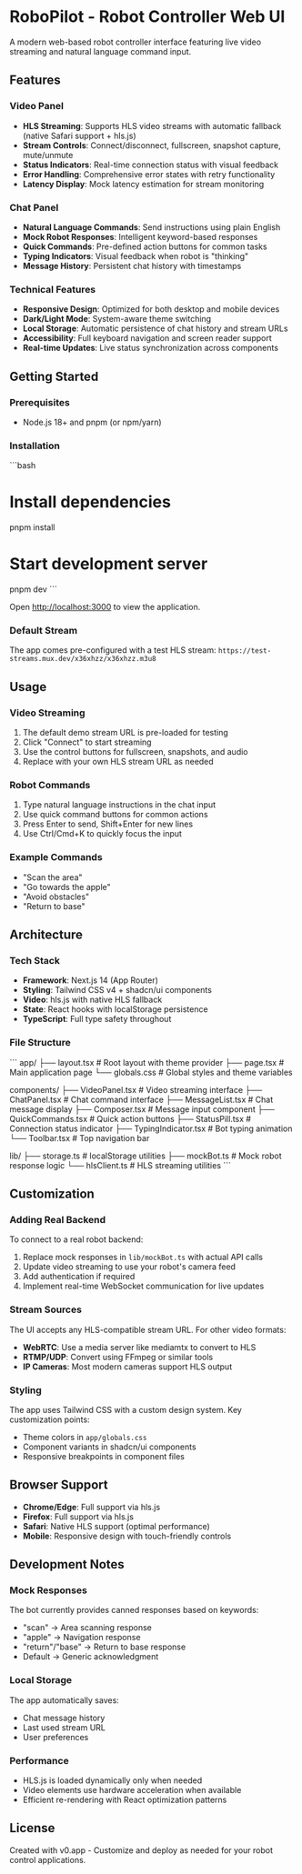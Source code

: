 # RoboPilot - Robot Controller Web UI

A modern web-based robot controller interface featuring live video streaming and natural language command input.

## Features

### Video Panel
- **HLS Streaming**: Supports HLS video streams with automatic fallback (native Safari support + hls.js)
- **Stream Controls**: Connect/disconnect, fullscreen, snapshot capture, mute/unmute
- **Status Indicators**: Real-time connection status with visual feedback
- **Error Handling**: Comprehensive error states with retry functionality
- **Latency Display**: Mock latency estimation for stream monitoring

### Chat Panel
- **Natural Language Commands**: Send instructions using plain English
- **Mock Robot Responses**: Intelligent keyword-based responses
- **Quick Commands**: Pre-defined action buttons for common tasks
- **Typing Indicators**: Visual feedback when robot is "thinking"
- **Message History**: Persistent chat history with timestamps

### Technical Features
- **Responsive Design**: Optimized for both desktop and mobile devices
- **Dark/Light Mode**: System-aware theme switching
- **Local Storage**: Automatic persistence of chat history and stream URLs
- **Accessibility**: Full keyboard navigation and screen reader support
- **Real-time Updates**: Live status synchronization across components

## Getting Started

### Prerequisites
- Node.js 18+ and pnpm (or npm/yarn)

### Installation

\`\`\`bash
# Install dependencies
pnpm install

# Start development server
pnpm dev
\`\`\`

Open [http://localhost:3000](http://localhost:3000) to view the application.

### Default Stream
The app comes pre-configured with a test HLS stream: `https://test-streams.mux.dev/x36xhzz/x36xhzz.m3u8`

## Usage

### Video Streaming
1. The default demo stream URL is pre-loaded for testing
2. Click "Connect" to start streaming
3. Use the control buttons for fullscreen, snapshots, and audio
4. Replace with your own HLS stream URL as needed

### Robot Commands
1. Type natural language instructions in the chat input
2. Use quick command buttons for common actions
3. Press Enter to send, Shift+Enter for new lines
4. Use Ctrl/Cmd+K to quickly focus the input

### Example Commands
- "Scan the area"
- "Go towards the apple"
- "Avoid obstacles"
- "Return to base"

## Architecture

### Tech Stack
- **Framework**: Next.js 14 (App Router)
- **Styling**: Tailwind CSS v4 + shadcn/ui components
- **Video**: hls.js with native HLS fallback
- **State**: React hooks with localStorage persistence
- **TypeScript**: Full type safety throughout

### File Structure
\`\`\`
app/
├── layout.tsx          # Root layout with theme provider
├── page.tsx           # Main application page
└── globals.css        # Global styles and theme variables

components/
├── VideoPanel.tsx     # Video streaming interface
├── ChatPanel.tsx      # Chat command interface
├── MessageList.tsx    # Chat message display
├── Composer.tsx       # Message input component
├── QuickCommands.tsx  # Quick action buttons
├── StatusPill.tsx     # Connection status indicator
├── TypingIndicator.tsx # Bot typing animation
└── Toolbar.tsx        # Top navigation bar

lib/
├── storage.ts         # localStorage utilities
├── mockBot.ts         # Mock robot response logic
└── hlsClient.ts       # HLS streaming utilities
\`\`\`

## Customization

### Adding Real Backend
To connect to a real robot backend:

1. Replace mock responses in `lib/mockBot.ts` with actual API calls
2. Update video streaming to use your robot's camera feed
3. Add authentication if required
4. Implement real-time WebSocket communication for live updates

### Stream Sources
The UI accepts any HLS-compatible stream URL. For other video formats:
- **WebRTC**: Use a media server like mediamtx to convert to HLS
- **RTMP/UDP**: Convert using FFmpeg or similar tools
- **IP Cameras**: Most modern cameras support HLS output

### Styling
The app uses Tailwind CSS with a custom design system. Key customization points:
- Theme colors in `app/globals.css`
- Component variants in shadcn/ui components
- Responsive breakpoints in component files

## Browser Support
- **Chrome/Edge**: Full support via hls.js
- **Firefox**: Full support via hls.js  
- **Safari**: Native HLS support (optimal performance)
- **Mobile**: Responsive design with touch-friendly controls

## Development Notes

### Mock Responses
The bot currently provides canned responses based on keywords:
- "scan" → Area scanning response
- "apple" → Navigation response  
- "return"/"base" → Return to base response
- Default → Generic acknowledgment

### Local Storage
The app automatically saves:
- Chat message history
- Last used stream URL
- User preferences

### Performance
- HLS.js is loaded dynamically only when needed
- Video elements use hardware acceleration when available
- Efficient re-rendering with React optimization patterns

## License
Created with v0.app - Customize and deploy as needed for your robot control applications.
